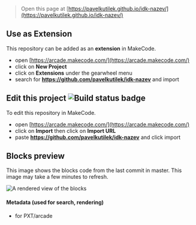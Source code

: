  


> Open this page at [https://pavelkutilek.github.io/idk-nazev/](https://pavelkutilek.github.io/idk-nazev/)

## Use as Extension

This repository can be added as an **extension** in MakeCode.

* open [https://arcade.makecode.com/](https://arcade.makecode.com/)
* click on **New Project**
* click on **Extensions** under the gearwheel menu
* search for **https://github.com/pavelkutilek/idk-nazev** and import

## Edit this project ![Build status badge](https://github.com/pavelkutilek/idk-nazev/workflows/MakeCode/badge.svg)

To edit this repository in MakeCode.

* open [https://arcade.makecode.com/](https://arcade.makecode.com/)
* click on **Import** then click on **Import URL**
* paste **https://github.com/pavelkutilek/idk-nazev** and click import

## Blocks preview

This image shows the blocks code from the last commit in master.
This image may take a few minutes to refresh.

![A rendered view of the blocks](https://github.com/pavelkutilek/idk-nazev/raw/master/.github/makecode/blocks.png)

#### Metadata (used for search, rendering)

* for PXT/arcade
<script src="https://makecode.com/gh-pages-embed.js"></script><script>makeCodeRender("{{ site.makecode.home_url }}", "{{ site.github.owner_name }}/{{ site.github.repository_name }}");</script>
